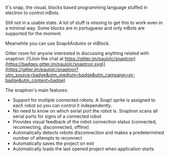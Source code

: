 It's snap, the visual, blocks based programming language stuffed in electron to control mBots.

Still not in a usable state. A lot of stuff is missing to get this to work even in a minimal way.
Some blocks are in portuguese and only mBots are supported for the moment.

Meanwhile you can use Snap4Arduino or mBlock.

Gitter room for anyone interested in discussing anything related with snaptron:
[![Join the chat at https://gitter.im/paulolc/snaptron](https://badges.gitter.im/paulolc/snaptron.svg)](https://gitter.im/paulolc/snaptron?utm_source=badge&utm_medium=badge&utm_campaign=pr-badge&utm_content=badge)

The snaptron's main features:
- Support for multiple connected robots. A Snap! sprite is assigned to each robot so you can control it independently. 
- No need to know on which serial port the robot is. Snaptron scans all serial ports for signs of a connected robot
- Provides visual feedback of the robot connection status (connected, reconnecting, disconnected, offline)
- Automatically detects robots disconnection and makes a predetermined number of attempts to reconnect
- Automatically saves the project on exit
- Automatically loads the last opened project when application starts
